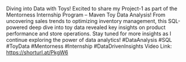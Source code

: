 Diving into Data with Toys!
Excited to share my Project-1 as part of the Mentorness Internship Program – Maven Toy Data Analysis!
From uncovering sales trends to optimizing inventory management, this SQL-powered deep dive into toy data revealed key insights on product performance and store operations.
Stay tuned for more insights as I continue exploring the power of data analytics!
#DataAnalysis #SQL #ToyData #Mentorness #Internship #DataDrivenInsights
Video Link: https://shorturl.at/PkgW6
